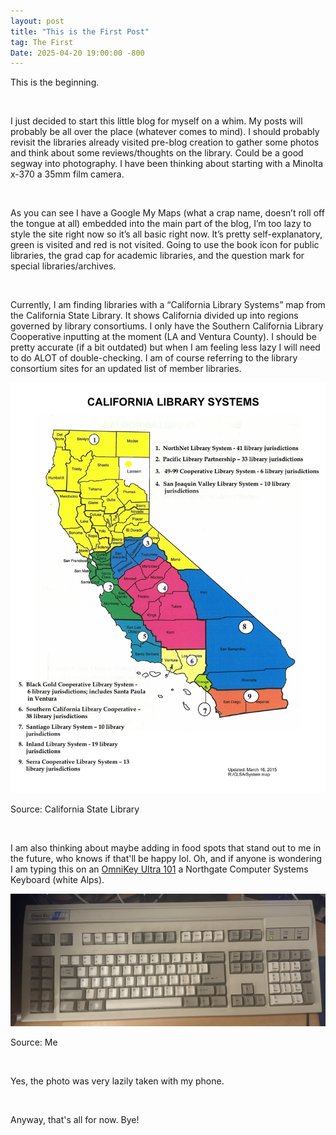 ```yaml
---
layout: post
title: "This is the First Post"
tag: The First
Date: 2025-04-20 19:00:00 -800
---
```

<div class="Body1">
<p>This is the beginning.</p><br>

<p>I just decided to start this little blog for myself on a whim. My posts will probably be all over the place (whatever comes to mind). I should probably revisit the libraries already visited pre-blog creation to gather some photos and think about some reviews/thoughts on the library. Could be a good segway into photography. I have been thinking about starting with a Minolta x-370 a 35mm film camera.</p><br>

<p>As you can see I have a Google My Maps (what a crap name, doesn’t roll off the tongue at all) embedded into the main part of the blog, I’m too lazy to style the site right now so it’s all basic right now. It’s pretty self-explanatory, green is visited and red is not visited. Going to use the book icon for public libraries, the grad cap for academic libraries, and the question mark for special libraries/archives.</p><br>

<p>Currently, I am finding libraries with a “California Library Systems” map from the California State Library. It shows California divided up into regions governed by library consortiums. I only have the Southern California Library Cooperative inputting at the moment (LA and Ventura County). I should be pretty accurate (if a bit outdated) but when I am feeling less lazy I will need to do ALOT of double-checking. I am of course referring to the library consortium sites for an updated list of member libraries.</p>
<img src="images/CLA-Library-Systems-Map.jpeg">
<p>Source: California State Library</p><br>

<p>I am also thinking about maybe adding in food spots that stand out to me in the future, who knows if that'll be happy lol. Oh, and if anyone is wondering I am typing this on an <a href="https://web.archive.org/web/20240201173640/https://deskthority.net/wiki/Northgate_OmniKey/101">OmniKey Ultra 101</a> a Northgate Computer Systems Keyboard (white Alps).</p>
<img src="images/omnikey101.jpg">
<p>Source: Me</p><br>

<p>Yes, the photo was very lazily taken with my phone.</p><br>

<p>Anyway, that's all for now. Bye!</p>
</div>
